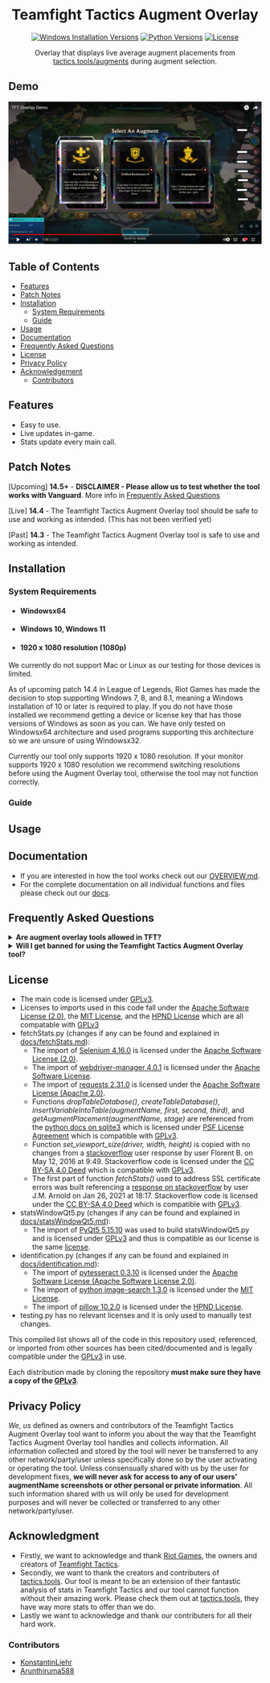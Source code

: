 <div align="center">
  
  # Teamfight Tactics Augment Overlay
  
  [![Windows Installation Versions](https://img.shields.io/badge/Windows-10%20%7C%2011-green)](#system-requirements)
  [![Python Versions](https://img.shields.io/badge/python-3.8%20%7C%203.9%20%7C%203.10%20%7C%203.11%20%7C%203.12-blue)](https://python.org/downloads/)
  [![License](https://img.shields.io/github/license/Arunthiruma588/TFT-Tactics.tools-Augment-Overlay)](https://github.com/Arunthiruma588/TFT-Tactics.tools-Augment-Overlay/blob/main/LICENSE)
  
  Overlay that displays live average augment placements from [tactics.tools/augments](https://tactics.tools/augments) during augment selection.
  
</div>

## Demo

[![Demo](assets/TFTOverlayAugmentToolThumbnail.png)](https://www.youtube.com/watch?v=5aFtTXtGrx8)

## Table of Contents

- [Features](#features)
- [Patch Notes](#patch-notes)
- [Installation](#installation)
  - [System Requirements](#system-requirements)
  - [Guide](#guide)
- [Usage](#usage)
- [Documentation](#documentation)
- [Frequently Asked Questions](#frequently-asked-questions)
- [License](#license)
- [Privacy Policy](#privacy-policy)
- [Acknowledgement](#acknowledgment)
  - [Contributors](#contributors)

## Features

* Easy to use.
* Live updates in-game.
* Stats update every main call.

## Patch Notes

[Upcoming] **14.5+** - **DISCLAIMER - Please allow us to test whether the tool works with Vanguard**. More info in [Frequently Asked Questions](#frequently-asked-questions)

[Live] **14.4** - The Teamfight Tactics Augment Overlay tool should be safe to use and working as intended. (This has not been verified yet)

[Past] **14.3** - The Teamfight Tactics Augment Overlay tool is safe to use and working as intended.

## Installation  
  ### System Requirements
  
  * #### Windowsx64
  * #### Windows 10, Windows 11
  * #### 1920 x 1080 resolution (1080p)
  
  We currently do not support Mac or Linux as our testing for those devices is limited.  
  
  As of upcoming patch 14.4 in League of Legends, Riot Games has made the decision to stop supporting Windows 7, 8, and 8.1, meaning a Windows installation of 10 or later is required to play. If you do not have those installed we recommend getting a device or license key that has those versions of Windows as soon as you can. We have only tested on Windowsx64 architecture and used programs supporting this architecture so we are unsure of using Windowsx32.

  Currently our tool only supports 1920 x 1080 resolution. If your monitor supports 1920 x 1080 resolution we recommend switching resolutions before using the Augment Overlay tool, otherwise the tool may not function correctly.
  
  ### Guide
## Usage
## Documentation

- If you are interested in how the tool works check out our [OVERVIEW.md](docs/OVERVIEW.md).
- For the complete documentation on all individual functions and files please check out our [docs](docs/).
## Frequently Asked Questions
  <details>
  <summary>
  <b>Are augment overlay tools allowed in TFT?</b>
  </summary>


  - TLDR: Yes  
   

  - Here is Mortdog, the lead game designer of TFT, presenting Riot's take on overlays: [Youtube Clip](https://www.youtube.com/watch?v=MoIueRc8IqQ&ab_channel=Mortdog-TFT).
   
  - Since our tool is basically a mirror of [tactics.tools/augments](https://tactics.tools/augments) it is no different than looking up stats on the [tactics.tools/augments](https://tactics.tools/augments) after looking up augment names by yourself during the game, which is allowed. Since these stats are available to all individuals before the game it does not violate Riot TOS, thus our Teamfight Tactics Augment Overlay tools does not provide any unfair advantage to any players more than tactics.tools/augments does.

  - Our tool only displays average placement stats from Diamond+ per augment and does not convince the player in any way, shape, or form to choose the augment with the highest average placement stat or any other augment. Our tool is meant to be merely be a reference for displaying stats and replace having to manually search for average augment placements on tactics.tools/augments during the game.
 </details>
 <details>
  <summary>
  <b>Will I get banned for using the Teamfight Tactics Augment Overlay tool?</b>
  </summary>
   

  - TLDR: Patch 14.3, 14.4: No. Patch 14.5+: We don't know.  


  - Patch 14.3, 14.4 - overlays and tools are allowed in TFT. In addition, we have been testing for 2 weeks with this tool and our account has not been banned or flagged.
    
  - Patch 14.5+ - Riot is releasing Vanguard, their kernel anti-cheat, to the League of Legends Client and thus Teamfight Tactics this patch. Here is [proof](https://www.leagueoflegends.com/en-us/news/game-updates/patch-14-4-notes/) in their 14.4 patch notes under section Vanguard. Although our tool does not interact with in-game files at all, we are unsure of whether Vanguard will flag it as a cheat or not, and thus we do not know. We are not liable or responsible for any damages or suspensions placed on Riot Accounts using our Teamfight Tactics Augment Overlay tool if it is flagged by Vanguard during TFT games when Vanguard is released.
 </details>
 
## License

- The main code is licensed under [GPLv3](https://github.com/Arunthiruma588/TFT-Tactics.tools-Augment-Overlay/blob/main/LICENSE).
- Licenses to imports used in this code fall under the [Apache Software License (2.0)](https://www.apache.org/licenses/LICENSE-2.0), the [MIT License](https://github.com/git/git-scm.com/blob/main/MIT-LICENSE.txt), and the [HPND License](https://directory.fsf.org/wiki/License:HPND) which are all compatable with [GPLv3](https://github.com/Arunthiruma588/TFT-Tactics.tools-Augment-Overlay/blob/main/LICENSE)
- fetchStats.py (changes if any can be found and explained in [docs/fetchStats.md](docs/fetchStats.md)):
  - The import of [Selenium 4.16.0](https://pypi.org/project/selenium/4.16.0/) is licensed under the [Apache Software License (2.0)](https://www.apache.org/licenses/LICENSE-2.0).
  - The import of [webdriver-manager 4.0.1](https://pypi.org/project/webdriver-manager/) is licensed under the [Apache Software License](https://www.apache.org/licenses/).
  - The import of [requests 2.31.0](https://pypi.org/project/requests/) is licensed under the [Apache Software License (Apache 2.0)](https://www.apache.org/licenses/LICENSE-2.0).
  - Functions *dropTableDatabase()*, *createTableDatabase()*, *insertVariableIntoTable(augmentName, first, second, third)*, and *getAugmentPlacement(augmentName, stage)* are referenced from the [python docs on sqlite3](https://docs.python.org/3/library/sqlite3.html) which is licensed under [PSF License Agreement](https://docs.python.org/3/license.html#psf-license-agreement-for-python-release) which is compatible with [GPLv3](https://github.com/Arunthiruma588/TFT-Tactics.tools-Augment-Overlay/blob/main/LICENSE).
  - Function *set_viewport_size(driver, width, height)* is copied with no changes from a [stackoverflow](https://stackoverflow.com/questions/37181403/how-to-set-browser-viewport-size) user response by user Florent B. on May 12, 2016 at 9:49. Stackoverflow code is licensed under the [CC BY-SA 4.0 Deed](https://creativecommons.org/licenses/by-sa/4.0/legalcode.en) which is compatible with [GPLv3](https://github.com/Arunthiruma588/TFT-Tactics.tools-Augment-Overlay/blob/main/LICENSE).
  - The first part of function *fetchStats()* used to address SSL certificate errors was built referencing a [response on stackoverflow](https://stackoverflow.com/questions/65755603/selenium-ssl-client-socket-impl-cc-handshake-failed) by user J.M. Arnold on Jan 26, 2021 at 18:17. Stackoverflow code is licensed under the [CC BY-SA 4.0 Deed](https://creativecommons.org/licenses/by-sa/4.0/legalcode.en) which is compatible with [GPLv3](https://github.com/Arunthiruma588/TFT-Tactics.tools-Augment-Overlay/blob/main/LICENSE).
- statsWindowQt5.py (changes if any can be found and explained in [docs/statsWindowQt5.md](docs/statsWindowQt5.md)):
  - The import of [PyQt5 5.15.10](https://pypi.org/project/PyQt5/) was used to build statsWindowQt5.py and is licensed under [GPLv3](https://github.com/Arunthiruma588/TFT-Tactics.tools-Augment-Overlay/blob/main/LICENSE) and thus is compatible as our license is the same [license](https://github.com/Arunthiruma588/TFT-Tactics.tools-Augment-Overlay/blob/main/LICENSE).
- identification.py (changes if any can be found and explained in [docs/identification.md](docs/identification.md)):
  - The import of [pytesseract 0.3.10](https://pypi.org/project/pytesseract/) is licensed under the [Apache Software License (Apache Software License 2.0)](https://www.apache.org/licenses/LICENSE-2.0).
  - The import of [python image-search 1.3.0](https://pypi.org/project/python-imagesearch/) is licensed under the [MIT License](https://github.com/git/git-scm.com/blob/main/MIT-LICENSE.txt).
  - The import of [pillow 10.2.0](https://pypi.org/project/pillow/) is licensed under the [HPND License](https://directory.fsf.org/wiki/License:HPND).
- testing.py has no relevant licenses and it is only used to manually test changes.

This compiled list shows all of the code in this repository used, referenced, or imported from other sources has been cited/documented and is legally compatible under the [GPLv3](https://github.com/Arunthiruma588/TFT-Tactics.tools-Augment-Overlay/blob/main/LICENSE) in use. 

Each distribution made by cloning the repository **must make sure they have a copy of the [GPLv3](https://github.com/Arunthiruma588/TFT-Tactics.tools-Augment-Overlay/blob/main/LICENSE)**.

## Privacy Policy

*We, us* defined as owners and contributors of the Teamfight Tactics Augment Overlay tool want to inform you about the way that the Teamfight Tactics Augment Overlay tool handles and collects information. All information collected and stored by the tool will never be transferred to any other network/party/user unless specifically done so by the user activating or operating the tool. Unless consensually shared with us by the user for development fixes, **we will never ask for access to any of our users' augmentName screenshots or other personal or private information**. All such information shared with us will only be used for development purposes and will never be collected or transferred to any other network/party/user.

## Acknowledgment
- Firstly, we want to acknowledge and thank [Riot Games](https://riotgames.com), the owners and creators of [Teamfight Tactics](https://teamfighttactics.leagueoflegends.com/).
- Secondly, we want to thank the creators and contributers of [tactics.tools](https://tactics.tools). Our tool is meant to be an extension of their fantastic analysis of stats in Teamfight Tactics and our tool cannot function without their amazing work. Please check them out at [tactics.tools](https://tactics.tools), they have way more stats to offer than we do.
- Lastly we want to acknowledge and thank our contributers for all their hard work.
### Contributors
- [KonstantinLiehr](https://github.com/KonstantinLiehr)
- [Arunthiruma588](https://github.com/Arunthiruma588)
